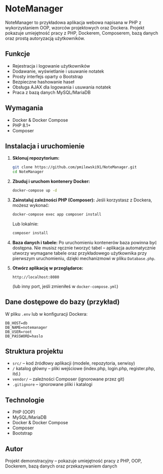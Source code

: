 # NoteManager

NoteManager to przykładowa aplikacja webowa napisana w PHP z wykorzystaniem OOP, wzorców projektowych oraz Dockera. Projekt pokazuje umiejętność pracy z PHP, Dockerem, Composerem, bazą danych oraz prostą autoryzacją użytkowników.

## Funkcje

- Rejestracja i logowanie użytkowników
- Dodawanie, wyświetlanie i usuwanie notatek
- Prosty interfejs oparty o Bootstrap
- Bezpieczne hashowanie haseł
- Obsługa AJAX dla logowania i usuwania notatek
- Praca z bazą danych MySQL/MariaDB

## Wymagania

- Docker & Docker Compose
- PHP 8.1+
- Composer

## Instalacja i uruchomienie

1. **Sklonuj repozytorium:**
   ```bash
   git clone https://github.com/pmilewski91/NoteManager.git
   cd NoteManager
   ```

2. **Zbuduj i uruchom kontenery Docker:**
   ```bash
   docker-compose up -d
   ```

3. **Zainstaluj zależności PHP (Composer):**
   Jeśli korzystasz z Dockera, możesz wykonać:
   ```bash
   docker-compose exec app composer install
   ```
   Lub lokalnie:
   ```bash
   composer install
   ```

4. **Baza danych i tabele:**
   Po uruchomieniu kontenerów baza powinna być dostępna. Nie musisz ręcznie tworzyć tabel – aplikacja automatycznie utworzy wymagane tabele oraz przykładowego użytkownika przy pierwszym uruchomieniu, dzięki mechanizmowi w pliku `Database.php`.

5. **Otwórz aplikację w przeglądarce:**
   ```
   http://localhost:8080
   ```
   (lub inny port, jeśli zmieniłeś w `docker-compose.yml`)

## Dane dostępowe do bazy (przykład)

W pliku `.env` lub w konfiguracji Dockera:
```
DB_HOST=db
DB_NAME=notemanager
DB_USER=root
DB_PASSWORD=haslo
```

## Struktura projektu

- `src/` – kod źródłowy aplikacji (modele, repozytoria, serwisy)
- `/` katalog główny – pliki wejściowe (index.php, login.php, register.php, itd.)
- `vendor/` – zależności Composer (ignorowane przez git)
- `.gitignore` – ignorowane pliki i katalogi

## Technologie

- PHP (OOP)
- MySQL/MariaDB
- Docker & Docker Compose
- Composer
- Bootstrap

## Autor

Projekt demonstracyjny – pokazuje umiejętność pracy z PHP, OOP, Dockerem, bazą danych oraz przekazywaniem danych